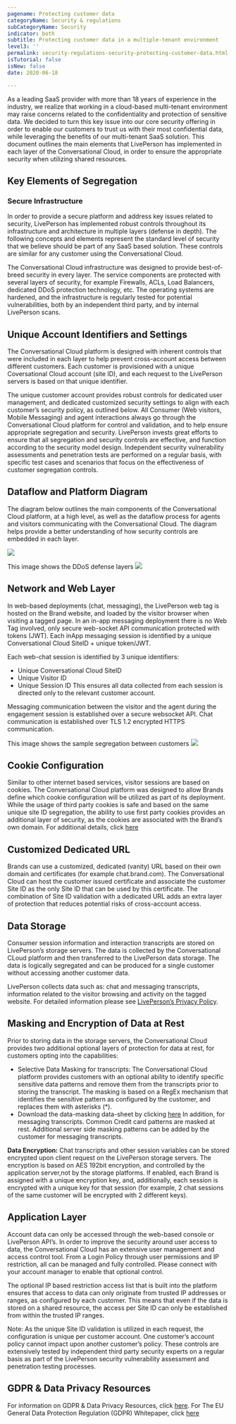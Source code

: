 ```yaml
---
pagename: Protecting customer data
categoryName: Security & regulations
subCategoryName: Security
indicator: both
subtitle: Protecting customer data in a multiple-tenant environment
level3: ''
permalink: security-regulations-security-protecting-customer-data.html
isTutorial: false
isNew: false
date: 2020-06-18 

---
```

As a leading SaaS provider with more than 18 years of experience in the industry, we realize that working in a cloud-based multi-tenant environment may raise concerns related to the confidentiality and protection of sensitive data. 
We decided to turn this key issue into our core security offering in order to enable our customers to trust us with their most confidential data, while leveraging the benefits of our multi-tenant SaaS solution. 
This document outlines the main elements that LivePerson has implemented in each layer of the Conversational Cloud, in order to ensure the appropriate security when utilizing shared resources. 

## Key Elements of Segregation 
### Secure Infrastructure

In order to provide a secure platform and address key issues related to security, LivePerson has implemented robust controls throughout its infrastructure and architecture in multiple layers (defense in depth). The following concepts and elements represent the standard level of security that we believe should be part of any SaaS based solution. These controls are similar for any customer using the Conversational Cloud.

The Conversational Cloud infrastructure was designed to provide best-of-breed security in every layer. 
The service components are protected with several layers of security, for example Firewalls, ACLs, Load Balancers, dedicated DDoS protection technology, etc. The operating systems are hardened, and the infrastructure is regularly tested for potential vulnerabilities, both by an independent third party, and by internal LivePerson scans. 

## Unique Account Identifiers and Settings 
The Conversational Cloud platform is designed with inherent controls that were included in each layer to help prevent cross-account access between different customers. Each customer is provisioned with a unique Coversational Cloud account (site ID), and each request to the LivePerson servers is based on that unique identifier.

The unique customer account provides robust controls for dedicated user management, and dedicated customized security settings to align with each customer’s security policy, as outlined below.
All Consumer (Web visitors, Mobile Messaging) and agent interactions always go through the Conversational Cloud platform for control and validation, and to help ensure appropriate segregation and security.
LivePerson invests great efforts to ensure that all segregation and security controls are effective, and function according to the security model design. Independent security vulnerability assessments and penetration tests are performed on a regular basis, with specific test cases and scenarios that focus on the effectiveness of customer segregation controls. 

## Dataflow and Platform Diagram 
The diagram below outlines the main components of the Conversational Cloud platform, at a high level, as well as the dataflow process for agents and visitors communicating with the Conversational Cloud. The diagram helps provide a better understanding of how security controls are embedded in each layer.

![](img/protecting-customer-data-1.png)

This image shows the DDoS defense layers
![](img/protecting-customer-data-4.jpg)

## Network and Web Layer 
In web-based deployments (chat, messaging), the LivePerson web tag is hosted on the Brand website, and loaded by the visitor browser when visiting a tagged page. In an in-app messaging deployment there is no Web Tag involved, only secure web-socket API communication protected with tokens (JWT).
Each inApp messaging session is identified by a unique Conversational Cloud SiteID + unique token/JWT. 

Each web-chat session is identified by 3 unique identifiers: 
- Unique Conversational Cloud SiteID
- Unique Visitor ID 
- Unique Session ID
This ensures all data collected from each session is directed only to the relevant customer account. 

Messaging communication between the visitor and the agent during the engagement session is established over a secure websocket API.  Chat communication is established over TLS 1.2 encrypted HTTPS communication. 

This image shows the sample segregation between customers
![](img/protecting-customer-data-3.png)

## Cookie Configuration 
Similar to other internet based services, visitor sessions are based on cookies. 
The Conversational Cloud platform was designed to allow Brands define which cookie configuration will be utilized as part of its deployment. While the usage of third party cookies is safe and based on the same unique site ID segregation, the ability to use first party cookies provides an additional layer of security, as the cookies are associated with the Brand’s own domain. For additional details, click [here](https://developers.liveperson.com/guides-cookies.html)

## Customized Dedicated URL 
Brands can use a customized, dedicated (vanity) URL based on their own domain and certificates (for example chat.brand.com). The Conversational Cloud can host the customer issued certificate and associate the customer Site ID as the only Site ID that can be used by this certificate. The combination of Site ID validation with a dedicated URL adds an extra layer of protection that reduces potential risks of cross-account access.

## Data Storage
Consumer session information and interaction transcripts are stored on LivePerson’s storage servers. The data is collected by the Conversational CLoud platform and then transferred to the LivePerson data storage. The data is logically segregated and can be produced for a single customer without accessing another customer data. 

LivePerson collects data such as: chat and messaging transcripts, information related to the visitor browsing and activity on the tagged website. For detailed information please see [LivePerson’s Privacy Policy](https://www.liveperson.com/policies/privacy#_Toc465674440).

## Masking and Encryption of Data at Rest
Prior to storing data in the storage servers, the Conversational Cloud provides two additional optional layers of protection for data at rest, for customers opting into the capabilities:
* Selective Data Masking for transcripts: The Conversational Cloud platform provides customers with an optional ability to identify specific sensitive data patterns and remove them from the transcripts prior to storing the transcript. The masking is based on a RegEx mechanism that identifies the sensitive pattern as configured by the customer, and replaces them with asterisks (*). 
* Download the data-masking data-sheet by clicking [here](http://base.liveperson.net/hc/s-5296924/cmd/kbresource/kb-96372195744679183/!DOWNLOAD?entryid=346624&attachid=40032) In addition, for messaging transcripts. Common Credit card patterns are masked at rest. Additional server side masking patterns can be added by the customer for messaging transcripts.

**Data Encryption:** Chat transcripts and other session variables can be stored encrypted upon client request on the LivePerson storage servers. The encryption is based on AES 192bit encryption, and controlled by the application server,not by the storage platforms. If enabled, each Brand is assigned with a unique encryption key, and, additionally, each session is encrypted with a unique key for that session (for example, 2 chat sessions of the same customer will be encrypted with 2 different keys).

## Application Layer     
Account data can only be accessed through the web-based console or LivePerson API’s.
In order to improve the security around user access to data, the Conversational Cloud has an extensive user management and access control tool. From a Login Policy through user permissions and IP restriction, all can be managed and fully controlled. Please connect with your account manager to enable that optional control.

The optional IP based restriction access list that is built into the platform ensures that access to data can only originate from trusted IP addresses or ranges, as configured by each customer. This means that even if the data is stored on a shared resource, the access per Site ID can only be established from within the trusted IP ranges. 

Note: As the unique Site ID validation is utilized in each request, the configuration is unique per customer account. One customer’s account policy cannot impact upon another customer’s policy.
These controls are extensively tested by independent third party security experts on a regular basis as part of the LivePerson security vulnerability assessment and penetration testing processes.

## GDPR & Data Privacy Resources
For information on GDPR & Data Privacy Resources, click [here](https://www.liveperson.com/policies/gdpr-data-privacy/).
For The EU General Data Protection Regulation (GDPR) Whitepaper, click [here](https://www.liveperson.com/sites/default/files/pdfs/LP-GDPR-White-Paper.pdf)
